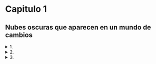 # Capitulo 1
## Nubes oscuras que aparecen en un mundo de cambios

<details>
  <summary>1.</summary>
	"Dale también mis saludos al Lord Raikage".
	El vasto océano estaba cubierto por una niebla blanca. No era especialmente buena para la visibilidad, pero las mujeres estaban acostumbradas a la niebla; veían bastante bien, incluso en estas condiciones.
	Encerrada por los cuatro costados por el océano, La Tierra del Agua, una de las tierras conocidas como las cinco grandes naciones ninja, era también el hogar de la aldea de Kirigakure. Los días en que Kirigakure era conocida como la Aldea de la Niebla Sangrienta y el origen de Akatsuki quedaron en un pasado lejano. Yagura, el Cuarto Mizukage, se había ensuciado las manos con todo tipo de maldades, pero el genjutsu que se le había aplicado había sido liberado por el byakugan del difunto Ao, y con la asunción del cargo de Quinto Mizukage por parte de Terumi Mei, la situación en Kirigakure mejoraba constantemente.
	Y entonces, la Cuarta Gran Guerra Ninja cambió el mundo por completo. Las cinco grandes tierras ninja, en constante disputa, habían unido sus manos y superado juntas las terribles batallas, convirtiéndose en camaradas de guerra. Incluso después de la Gran Guerra, habían trabajado juntos para superar las dificultades que surgieron para el bien del mundo. Muchas vidas habían sido sacrificadas en la guerra, y los que sobrevivieron vivieron con gran tristeza, pero las cosas ganadas también fueron grandes.
	"¡Por favor, sean minuciosos en sus deberes en el entrenamiento conjunto entre Kirigakure y Kumogakure!" Chojuro —portando la gran espada gemela Hiramekarei que era la prueba de que era uno de los Siete Espadachines Ninja— llamó a los ninjas que se preparaban para zarpar.
	El oleaje golpeaba el puerto. Un barco lo suficientemente grande como para transportar a un centenar de personas estaba amarrado allí, en este lugar crítico para la Tierra del Agua, rodeado por el mar como estaba el país.
	Algunas personas se han quejado de la decisión de entrenar junto con otro pueblo, pero el sentimiento de amistad era bastante fuerte. El hecho de que tuvieran intercambios así con otras tierras se debía en gran parte a Uzumaki Naruto y a las muchas cosas increíbles que había logrado durante la Cuarta Gran Guerra Ninja. Su esperanza era que los ninjas se unieran para crear un mundo sin guerras.
	"Este tipo de experiencias también serán buenas para el futuro de Kirigakure", comentó la Mizukage al jefe de escuadrón a cargo del grupo de entrenamiento conjunto.
	"¡Sí, señora! Seremos audaces. Hecho para esta misión, ¡construiremos una base para la amistad con otras naciones!" El jefe de escuadrón respondió con sinceridad a esta esperanza de la Mizukage.
	Pero ella reaccionó con un grito ahogado. "¡¿Vieja solterona?!"
	Ignorando por completo el estado de alteración de la Mizukage, Chojuro le dijo al jefe de escuadrón: "El Lord Raikage es duro con él mismo y con los demás a veces. Pero es un hombre firme y valiente. Lo da todo en todo lo que hace. Además, en esta época del año, suelen llegar potentes tifones desde las islas vecinas al País del Agua, así que, por favor, no os precipitéis. Esté atento a ellos".
	"¡Ja, ja! ¿Así que ahora te preocupas por los demás, hm, Chojuro? Es mejor que te dediques a pastorear gatos".
	Vieja solterona, dura consigo misma y con los demás a veces... ¡¿Deshacerse de ella?!
	Mientras Chojuro y los demás charlaban alegremente, la mirada de la Mizukage se volvió sombría, y un aura ominosa se levantó a su alrededor.
	Al notar su silencio, Chojuro ladeó la cabeza con curiosidad y la miró. "Señora Mizukage, ¿le ocurre algo?".
	Ella exhaló una larga bocanada de aire y se recompuso de sus nervios dispersos.
	"Acabo de recordar cosas con Ao... Si él estuviera aquí..."
	"Oh, Ao... Ojalá pudiera verme ahora también". Al parecer, Chojuro había interpretado su declaración como que quería presumir ante Ao del Chojuro ya crecido.
	En lugar de corregirle, la Mizukage sonrió y acercó sus conversaciones con un "Verdaderamente".
	"¡Muy bien, entonces! ¡Partimos!" llamó un ninja del barco, ahora que todos los miembros estaban a bordo; el barco abandonó lentamente el puerto.
	"Las cinco grandes naciones se odiaban tanto, y ahora podemos unirnos así", murmuró Chojuro profundamente emocionado, mientras lo veían alejarse entre la niebla del mar. "Es simplemente increíble, ¿verdad?".
	"Sí, realmente lo es". La Mizukage sintió algo más que esto, que cómo Chojuro dejó la transformación de este mundo cambiante a su manera. Ella era una de las shinobi que había vivido los días oscuros de Kirigakure. Había luchado, empapada en la sangre de los demás, en su propia sangre, por el bien de la aldea.
	En aquella época, si se determinaba que un ninja era una carga, simplemente se le echaba a los lobos. En efecto, había sido una época en la que se sospechaba de todo, en la que se había perdido de vista para qué se vivía, en qué se creía, como si se hubiera estado en una espesa niebla. De ese ambiente habían surgido, entre otros, Momochi Zabuza, temido como un demonio; Haku, del clan Yuki, jugado por el triste destino del kekkei genkai; y Hoshigaki Kisame, que cargaba solo con la oscuridad de Kirigakure —los llamados ninjas "malvados". Sin embargo, como ninja de la misma aldea, de la misma época, la Mizukage tenía en secreto sentimientos complicados al llamarlos malvados.
	Con la disminución de las tensiones entre las cinco grandes naciones y, por tanto, cada vez menos batallas, este mundo, antes centrado en la lucha, estaba cambiando desde sus cimientos.
	Lo que significaba que tanto los ninjas como los ciudadanos medios también debían cambiar para adaptarse a estos nuevos tiempos. Pero no todos podían aceptarlo. Inevitablemente iba a haber gente que rechazara y despreciara la idea de este cambio, que intentara destruir este nuevo mundo.
	En su lucha por deshacer la herencia negativa dejada por la anterior Mizukage y la propia historia de Kirigakure, la actual Mizukage, Mei, se encontraba con todo tipo de dificultades, por lo que sabía. El cambio no era algo sencillo.
	El barco que se dirigía al País del Rayo se había convertido en una sombra en la distancia en un abrir y cerrar de ojos. La Mizukage forzó la vista para seguir la brumosa nave que desaparecía en la blanca niebla.

	"Se ha nublado de repente".
	La ninja de Kirigakure que vigilaba en la cubierta del barco miró al cielo. Había pasado un día desde que el barco partió del puerto del País del Agua hacia el País del Rayo. Después de atravesar la niebla blanca, habían sido bendecidos con buen tiempo, pero de repente, empezaron a acumularse nubes negras sobre ellos. El viento sopló contra sus mejillas, y el rostro tranquilo del océano comenzó a cambiar.
	"Puede que se avecine una tormenta". La ninja vigilante dio un paso para ir a informar a la gente de dentro. Pero, de alguna manera, sintió que la miraban. Inconscientemente, se giró en esa dirección y vio una pequeña embarcación en el océano, en los descansos entre las olas. "¿Un barco de pesca?".
	A bordo de la embarcación había varias personas vestidas como pescadores con impermeables de paja y sombreros de 'amigasa' tejidos. Pero había muchas islas de todos los tamaños en esta zona, y no pocos de sus habitantes se ganaban la vida pescando. No había necesidad de preocuparse especialmente. O eso pensaba ella, pero el barco se dirigía poco a poco hacia ellos.
	"¡Oye! ¡Nos vas a golpear!", gritó en señal de advertencia, pero el barco no mostraba ningún signo de detenerse. "¡Oye!" La ninja de guardia se apartó del barco, agarró su protector de frente con el escudo de Kirigakure y lo levantó. Tal vez se desprendía de ello un alarde de que eran ninjas de Kirigakure, una arrogancia inconsciente de que los pescadores como ellos no podían hacer nada al respecto.
	Una de las personas de la barca se levantó. Con el sombrero tejido profundamente sobre sus ojos. Los dedos agarrando el borde, levantándolo lentamente. La barbilla oculta, la boca, la nariz se revelaron, y entonces...
	En el momento en que vio los ojos, la ninja de guardia se cayó.
	"¡H—hey! ¡¿Qué pasa?!" Los ojos de los demás ninjas de la cubierta se abrieron de par en par al ver a su camarada caer repentinamente a la cubierta después de llamar a la pequeña embarcación que tenían delante. Pero antes de que ninguno de ellos pudiera correr a su lado, percibieron un aura anormal.
	"¡¿Qu-Quién está ahí?!" La misteriosa persona, con el rostro cubierto por el sombrero tejido, se posó sin hacer ruido, sola, en la cubierta del barco. Por su forma de comportarse, no había duda de que se trataba de un ninja.
	Al oír la conmoción, el jefe del escuadrón se acercó corriendo.
	"¡Agárrenlos!"
	Los ninjas de Kirigakure empezaron a tejer señales para capturar y eliminar al intruso. Estaban en el agua; dado el número de usuarios del Estilo Agua en Kirigakure, deberían haber tenido la ventaja.
	Sin embargo, el intruso volvió a levantar tranquilamente el borde del sombrero.
	"¡¡Qué—!!"
	Jóvenes ninjas con un futuro prometedor, veteranos shinobi que habían vivido la época conocida como la Aldea de la Niebla Sangrienta y habían sobrevivido a la Cuarta Gran Guerra Ninja, todos ellos se derrumbaron en el acto, incapaces de hacer nada contra este único oponente ninja.

	"Llegan tarde".
	Los ninjas de Kumogakure refunfuñaron, esperando bajo la llovizna para recibir a los ninjas de Kirigakure en el puerto del País de la Luz. La hora de llegada prevista había pasado hace tiempo, y no había llegado ningún mensaje que dijera que el barco llegaría tarde.
	"El Lord Raikage va a perder la cabeza si se retrasan demasiado".
	Su directo y corto Raikage. Si lo hacían esperar demasiado, estallaría en cólera; bien podría hacer caer el rayo de su nombre sobre ellos.
	"Tal vez el clima no esté funcionando con ellos. Al fin y al cabo, no hay ningún lugar en el océano donde resguardarse de la lluvia".
	"Pero al menos podrían enviar un halcón mensajero desde el barco, ¿no? También sería más fácil para nosotros informar a las alturas, si enviaran una pequeña nota diciendo que llegan tarde".
	"Es cierto, pero...".
	El viento rozaba las mejillas del ninja de Kumogakure, cada vez más mojado. Tras considerar de nuevo la posibilidad de que su llegada se retrasara aún más, decidieron enviar un mensajero a Kumogakure.
	"Eh, espera. ¿Es eso de ahí?".
	Por fin ha aparecido un barco en el horizonte.
	"Así que por fin aparecen, ¿eh?".
	El barco llevaba la marca de Kirigakure; era claramente el que estaban esperando.
	"Está muy tranquilo, ¿eh?".
	No había nadie en la cubierta; no podían ver a ningún ninja de Kirigakure. Tal vez se habían metido en el camarote para evitar la lluvia.
	A medida que el barco se acercaba, el viento y la lluvia se hacían más intensos. Casi como si trajera algo siniestro.
	"¡Bienvenidos a la Tierra del Rayo!", gritó el representante de Kumogakure, cuando el barco llegó a la orilla.
	No hubo respuesta desde el interior. Pensando que esto era sospechoso, los ninjas de Kumogakure se miraron entre sí.
	"¡Bienvenidos!", gritó de nuevo, con la voz tensa.
	Finalmente, alguien apareció desde el interior del barco. Un ninja que llevaba un sombrero tejido. Este ninja miró al representante que había llamado para dar la bienvenida al barco.
	"...Oh..." El representante se tambaleó y luego se desplomó sobre el puerto resbaladizo por la lluvia.
	"¡¿Qu-Qué ocurre?!". Los ninjas de Kumogakure estaban desconcertados por este repentino acontecimiento.
	El ninja del sombrero bajó de un salto del barco y arrojó el sombrero, revelando lo que había estado oculto bajo él.
	"¡¿Es-Esos ojos?!"
	Los ojos carmesí brillaban inquietantemente bajo la lluvia. Ni uno solo de los ninjas de Kumogakure se libró de quedar atrapado en su brillo.
	"Mierda, jutsu ocular..."
	Nada más ver ese brillo rojo, los ninjas de Kumogakure perdieron todas sus fuerzas y cayeron al suelo.
	"Eso fue maravilloso". Los compañeros de Ojos Rojos bajaron de un salto de la nave tras ver cómo se desarrollaba la escena.
	"Metedlos en la nave", ordenó Ojos Rojos, y los demás ninjas asintieron.
	Los ninjas de Kirigakure ya estaban dentro del barco, gordos de espaldas, sin mover ni un músculo.
	Mientras los demás arrastraban a los shinobi de Kumogakure, Ojos Rojos recogió el sombrero tejido y se lo volvió a poner. El tiempo se volvía cada vez más duro, y las nubes negras, agitadas por el viento, se retorcían como una serpiente gigante.
	"¡Los tenemos a todos!", gritó un ninja, y Ojos Rojos saltó de nuevo al barco.
	Un rayo atravesó un cielo que retumbaba con truenos.
	"Lo teñiremos todo de rojo".
	No permitiré esta paz.
</details>

<details>
	<summary>2.</summary>
	El bosque era espeso. La hiedra se enroscaba alrededor de los gruesos troncos, hasta las raíces de los árboles musgosos, borrando la frontera entre el árbol y la tierra. Este árbol en particular, que extendía sus ramas hacia el cielo, buscando la luz del sol, tenía cientos de años. Pero más allá había jóvenes brotes que aún no habían crecido.
	Alguien miraba todo desde arriba. El ojo izquierdo, que apenas asomaba entre el pelo que colgaba de su cara, era el Rinnegan supremo. A primera vista, el derecho parecía un ojo normal, pero albergaba el Sharingan, el kekkei genkai del clan Uchiha. El nombre del hombre era Uchiha Sasuke.
	En la cima del enorme árbol, Sasuke contemplaba la vista en todas las direcciones. Había superado la Cuarta Gran Guerra Ninja y había vuelto a ser un shinobi de Konoha.
	Sin embargo, en lugar de decir en la aldea, había emprendido un viaje.
	Quiero saber cómo es este mundo ninja, —cómo me parece el mundo ahora.
	Había estado viajando durante varios años, y había visto cosas que probablemente no habría notado cuando estaba sumido en la oscuridad. También había habido momentos en los que recordaba con dulzura el pasado del que había intentado liberarse. Hubo momentos en los que recordó a sus amigos. Vio con sus propios ojos las cicatrices de la guerra; tocó la tristeza de la gente, y sintió la inutilidad de la venganza.
	En el pasado, Sasuke había soportado el dolor y el sufrimiento de que le arrebataran su familia y su clan con la poderosa medicina de la venganza. Pero en la profundidad de esa oscuridad, se había confundido sobre el camino a seguir. Había perdido de vista lo que era importante. Había tardado mucho tiempo en ser capaz de entender y aceptar eso, pero Sasuke lo sentía realmente ahora.
	También sintió los cambios en el mundo. Los cinco Kage habían actuado para hacer desaparecer las grandes guerras y mantener la paz y el orden. Antes, el poder de los ninja se utilizaba para proteger a sus propios países, y para invadir y atacar a otras naciones. Ahora, se utilizaba para desarrollar equipos que no requerían chakra para transmitir información al instante, para mantener instalaciones médicas, para comunicarse activamente con otras naciones y para mejorar los sistemas de distribución, entre otras cosas. El mundo estaba entrando en una nueva era de crecimiento.
	Por eso no podía pasar por alto un asunto en particular.
	Otsutsuki Kaguya.
	La mujer que había tomado en su boca el fruto del Árbol Divino —que se decía prohibido— ganó chakra, y trajo la calma a un mundo turbulento. Pero había sido consumida por el inmenso poder, y tras un tiempo en el que se desbocó, sus propios hijos, Hamura y Hagoromo, la habían sellado.
	La mismísima Kaguya había vuelto a este mundo, y Sasuke, junto con sus compañeros del Equipo 7 y Uchiha Obito, la había sellado una vez más. Una vez que la amenaza que había sacudido al mundo había pasado, la gente se regocijó, pero algo en ello molestó a Sasuke.
	Gracias a las maniobras secretas de Zetsu Negro para traerla de vuelta, Kaguya vinculó a las personas sobre las que lanzó el Tsukiyomi Infinito a las raíces del Árbol Divino, transformándolas durante muchos años en sus soldados personales. El resultado final fue el ejército de Zetsu Blanco.
	Anteriormente conocida como la Diosa Conejo, Kaguya cambió de alguna manera después de haber liberado al mundo del conflicto, por lo que la gente conectada al Árbol Divino también vino después de la paz que ella trajo. ¿Por qué, en un mundo en el que se suponía que la lucha había terminado, había necesidad de utilizar el Tsukiyomi Infinito en la gente y convertirla en soldados? Para jugar cruelmente con los que tenían poder, para controlar a los seres humanos con el miedo; se le ocurrieron varias razones, pero Sasuke no veía una respuesta clara.
	Perseguía los rastros que había dejado Kaguya para despejar sus dudas, pero su oponente era el progenitor del chakra. Puede que Sasuke tuviera el Rinnegan, pero seguir su rastro no era nada fácil.
	"¿Mm?" Sintiendo un aura, miró hacia el suroeste.
	Cuando entrecerró los ojos, pudo ver algo que volaba en su dirección. A primera vista, era un pequeño pájaro que agitaba sus alas, pero en ese pájaro no circulaba sangre, sino tinta y texto que cobraba vida gracias al chakra.
	Sasuke sacó rápidamente un pergamino, y el pájaro voló hacia él como si le hubieran llamado. El Arte de la Imitación de Bestias de Konoha del ninja Sai.
	La figura del pájaro desapareció, y en su lugar se extendió un texto en el pergamino abierto.
	Pensando que necesitaba tener una visión más diversa del mundo para conocer a Kaguya, Sasuke había empezado recientemente a comunicarse deliberadamente con Konoha con más frecuencia, pidiéndoles que le enviaran información sobre el estado de la aldea y del mundo.
	Dirigió su mirada a las palabras de la página, pensando que se trataba de una de esas misivas, pero su ceño se frunció ante el contenido.
	"Esto..."
	Era un mensaje del actual Hokage, Hatake Kakashi.
	Al parecer, un gran número de ninjas de Kirigakure y Kumogakure ha desaparecido repentinamente. No había señales de lucha, y la información era limitada, por lo que el Hokage le pedía que se pusiera en contacto con Konoha si encontraba algo sospechoso que pudiera estar relacionado con el incidente.
	"¿Más de un centenar de ninjas desaparecen de repente?"
	Si había una persona detrás, era posible que fuera un usuario de genjutsu. En ese caso, lo mejor sería que Sasuke, con su jutsu ocular superior, respondiera. Si usaba el Sharingan, podría ser capaz de ver lo que otros ninjas no podían.
	En la cima del árbol al que se había subido para comprobar su dirección, Sasuke miró una vez más a su alrededor con esos ojos. Varias nubes de humo blanco se elevaban en el aire más allá del bosque en el que estaba encaramado. Sin embargo, no era de los incendios. Era vapor. Estaba así de cerca de Yugakure, una aldea en la que brotaban manantiales de agua caliente de la tierra, a menudo utilizados como balneario. Estaba en la Tierra del Vapor, que no estaba lejos de la Tierra del Rayo, y los barcos siempre partían de allí hacia la Tierra del Agua.
	"Tal vez me dirija a la Tierra del Rayo, entonces". Dado que podía llegar a ella por una ruta terrestre, Sasuke puso primero su mirada en el País del Rayo, y se dejó caer en el bosque.

	Hasta que, en torno a la puesta de sol, Sasuke avanzó en silencio, sin descansar, corriendo a través de un matorral de bambú. Era difícil saltar a través del flexible y elástico bambú como lo hacía con los árboles. Mientras se movía por un terreno plagado de hojas de bambú para salir rápidamente de la arboleda, Sasuke pensó en la situación.
	Todavía estaba en el País del Vapor. Quería estar en la vecina Tierra de la Escarcha para cuando cambiara la fecha, y luego en la Tierra del Rayo y la aldea de Kumogakure al día siguiente.
	De repente, un pequeño asentamiento apareció en su campo de visión. Era el tipo de aldea rural que se vería en cualquier lugar, pero inconscientemente se detuvo.
	No había ni una sola luz en el pueblo.
	Aunque el sol se había puesto, era demasiado pronto para que todos se hubieran ido a dormir. Además, acababa de enterarse de la desaparición de un gran número de ninjas.
	Sasuke cerró los ojos un momento y concentró su poder en el ojo derecho. Cuando abrió los párpados, el ojo se tiñó de rojo, con tres marcas 'tomoe' visibles en él. Saringan.
	Miró la aldea con ese ojo. En efecto, había gente dentro de las casas, que aprovechaban ampliamente el bambú circundante en su construcción. Pero todos ellos estaban como conteniendo la respiración. Casi como si tuvieran miedo de algo.
	Con la curiosidad despertada, Sasuke dio un paso hacia la aldea.
	"¡Así que te muestras! ¡Has caído Trueno Oscuro!"
	Alguien saltó con mucha fuerza de debajo de las hojas de bambú.
	Sasuke miró en esa dirección para encontrar a un anciano calvo, todo piel y huesos, que cargaba contra él, con una lanza de bambú en la mano. Sus movimientos no eran rápidos, y no era fuerte; parecía ser una persona normal sin ninguna relación con las artes ninja.
	Sasuke saltó hacia atrás y esquivó ligeramente. Pero en el lugar donde aterrizó, sintió chakra detrás de él.
	"Liberación de agua: ¡Barrera de lluvia!" La voz aguda de una joven sonó, y un sinnúmero de pequeñas bolitas de agua, como el azúcar glas de un pastel dulce, volaron hacia él.
	Sasuke hizo señales, tomó aire y se llevó un dedo a la boca. "Estilo Fuego: ¡Técnica de la Gran Bola de Fuego!"
	El Estilo Fuego era la especialidad de los Uchihas. Las llamas que liberó envolvieron las bolitas de agua de su oponente, evaporándolas al instante.
	"¡¿Qué?! ¡¿El Estilo Agua puede ser hecho por el Estilo Fuego?!" gritó su oponente, al ver que su propia técnica desaparecía sin llegar a tocar a Sasuke. Miró hacia allí y vio a una chica bajita con cara de niña de pie.
	"¡Chino, vuelve!" Ahora apareció un hombre musculoso, como para empujar a la niña "Chino" hacia atrás. Con el kunai preparado, se lo lanzó a Sasuke, con la punta apuntando directamente a su corazón.
	Se clavó en el bambú detrás de él. ¡Rrrrrip! La hierba de gran tamaño explotó hacia atrás.
	"El viento está cambiando la naturaleza, ¿no?" Sasuke observó. El kunai, envuelto en chakra de viento, había expandido el aire dentro del nodo del bambú y lo había roto.
	"¡Eh! Jóvenes, ¡¿en qué andáis?! Date prisa y derríbalo!", gritó el anciano.
	"¡¿Qué?! ¡Nadie me dijo que era tan fuerte!" Chino frunció el ceño y miró fijamente a Sasuke. Y entonces jadeó y le señaló el ojo. "¡No! ¡De ninguna manera! ¡Mira, Nowaki! Ese ojo... ¡el Saringan!"
	Una mirada de sorpresa se levantó en el rostro del hombre grande, quien aparentemente era Nowaki. "¿Es eso real?"
	¡Escuchad, mocosos sin carácter! Si os ponéis así, ¡lo haré yo! ¡Trueno Oscuro, me vengaré de mi hija!" Agarrando su lanza de bambú, el anciano cargó una vez más.
	Sasuke no tuvo la oportunidad de preguntar siquiera qué estaba pasando; en cualquier caso, no tenía otra opción. "¡Hah!" Exhaló un fuerte aliento, y tomó su espada en la mano.
	"¡Muereeeeeee!" El anciano empujó la lanza de bambú hacia delante.
	Sasuke cortó fácilmente el extremo de la misma. Con una velocidad increíble, cortó la lanza en finas rondas hasta la mano del anciano, antes de llevar la punta de su espada hasta la tráquea del anciano. Sasuke presionó la hoja contra su garganta, como para que notara la sensación de frío de la espada.
	"Ee, eeep". El bambú, cortado en una sola articulación, cayó de la mano del anciano. Gotas de sudor aparecieron en su piel seca y cayeron al suelo.
	"¡Ah, ah e—espera, hermano! ¡Jefe! ¡Guapo! ¡Varonil! ¡No mates al viejo!" Presa del pánico, Chino se acercó a Sasuke como para calmarlo.
	Al no responder a esto, Sasuke le dijo al viejo: "Tienes la peor idea".
	"Ja, ja...".
	"No conozco a este Trueno Oscuro".
	"Eee, eee..." Las palabras de Sasuke no parecían llegar a los oídos del anciano, que seguía respirando con dificultad, temblando de miedo.
	Así no llegarían a ninguna parte.
	Sasuke alejó la hoja de su espada lo más mínimo de la garganta del anciano. "No soy Trueno Oscuro".
	"¿Qué?"
	"Es la primera vez que escucho ese nombre". Sasuke bajó su espada, y el anciano se derrumbó de rodillas en el acto.
	Mientras tanto, Chino y Nowaki se miraron.
	"¡Iou! ¡Dice que es un error!" gritó Chino.
	Pero el viejo de Iou gimió: "¡Cállate! ¡Este no es el momento para eso! Mi corazón, ¡ah! ¡Me dueeeele el corazón!" Liberado del terror a la muerte, el cuerpo de Iou respondió con intensas palpitaciones. Apretó una mano contra su pecho y aspiró aire desesperadamente.
	"Lo siento. Fue un terrible error el que cometimos".
	A diferencia de Iou, Nowaki parecía sinceramente arrepentido.
	"Aunque siento que hubiéramos sido nosotros los que hubiéramos muerto si la lucha continuaba, lo siento", añadió Chino, dando una palmada con ambas manos en un gesto de contrición. "¡Vamos, Iou!".
	¡Pide perdón tú también!
	Aún en el suelo, Iou volvió la cara. "¡Hmph! ¡La culpa es suya por venir a través de Takeno en un momento como éste!", maldijo.
	"¡Oooh, maldito viejo!"
	"¡¿Qué has dicho?!" Espoleado por las palabras de Chino, Iou trató de levantarse, pero rápidamente volvió a sentarse con fuerza. Al parecer, también se había echado la espalda. Golpeó el suelo con rabia. "¡Ngh! ¡Y yo que creía que hoy íbamos a arreglar las cosas con la banda del Trueno Oscuro!".
	"¿Exactamente qué es esa banda del Trueno Oscuro?" Iou había dicho que iba a vengarse de su hija. No había duda de que algo estaba pasando aquí.
	"Um, esa historia es larga. ...Iou, vamos a casa por ahora. Tenemos que explicarle las cosas al hombre de aquí".
	Como un niño obstinado, Iou volvió la cara. Chino refunfuñó un exasperado "Vamossssss", y luego le hizo una señal a Nowaki con los ojos.
	"Vamos a volver ahora, Iou". Nowaki levantó a Iou del suelo.
	"¡Hngh!", gritó el anciano.
	Nowaki comenzó a caminar hacia la aldea, y Chino la siguió, con las manos unidas detrás de la cabeza. Sasuke les miraba a la espalda; Chino le devolvía la mirada para instarle a seguir. "¡Deprisa!"
	"Esto parece que va a ser una molestia", murmuró Sasuke mientras se movía para seguir a los tres. Pero entonces sintió que le miraban y se giró.
	Sasuke observó la escena, pero sólo había el bosque de bambú que se extendía ante sus ojos. Estaba tranquilo, no había señales de ninguna bestia.
	"Hermano, ¿qué ocurre?" gritó Chino, preocupado.
	Sasuke observó la espesura de bambú una vez más antes de seguirla.

	Lo llevaron a la casa de Iou. Al parecer, Iou era el alcalde de este Takeno, y su casa era notablemente grande. Dentro había todo tipo de artículos hechos de bambú, desde accesorios de uso cotidiano hasta juguetes para niños.
	"Así que, al parecer, Takeno vende estas artesanías de bambú para ganarse la vida". Chino le mostró a Sasuke las cestas de mimbre de bambú, los pinchos y las cañas de pescar, entre otros artículos que había a un lado.
	"¡No vayas a tocar las cosas!" Iou le arrebató un pincho con un gruñido, pero Chino no se inmutó lo más mínimo; cogió una libélula de bambú y la hizo volar por la habitación. Por desgracia, parecía que iba a aterrizar encima de la cabeza de Sasuke, pero la atrapó antes de que lo hiciera, y la sostuvo frente a él.
	"Supongo que venden todo esto en Yugakure. Allí hay muchos turistas", señaló Chino. "Pero los precios son muy bajos, así que apenas ganan nada con ellos".
	"¡Silencio, tú!" rugió Iou al instante.
	Yugakure era la rara aldea ninja que también era un destino turístico. Y a juzgar por las cestas apiladas y el gran número de pinchos en la zona de trabajo, parecía que sí había demanda de los artículos, pero al parecer la vida seguía siendo dura en esta aldea.
	"En realidad, Nowaki y yo actuamos en Yugakure un poco antes".
	"¿Actuar?" Sasuke enarcó una ceja.
	"Somos unos shinobis de poca monta, artistas ambulantes. Hicimos un poco de dinero en esa ciudad onsen. Allí sí que se puede limpiar en entretenimiento". Chino exhaló, y las burbujas de jabón aparecieron, una tras otra. Para un shinobi, no era un gran truco, pero probablemente fue bien recibido por la gente común.
	"Entonces, nos dirigíamos a otra zona cuando pasamos por Takeno, ¿vale? Nos detuvimos en la tienda para comprar comida, y este anciano se aferró a nosotros. Nos rogó que le ayudáramos a vengarse, y luego lloró sobre nosotros".
	Por fin estaban entrando en materia. Como si estuviera obligado por la historia de Chino, Iou gritó: "¡Todo es por culpa de Trueno Oscuro! Son una organización malvada, desalmada y sin corazón. Vienen a por aldeas pequeñas y las saquean. Matan a la gente por deporte. Hace unos meses, vinieron a por el pueblo en el que se casó mi hija... ¡y mataron a todos!".
	Así que por eso hablaba de venganza.
	Tal vez recordando a su hija, las lágrimas brotaron en los ojos de Iou. "No fuimos bendecidos con hijos, y después de envejecer, por fin, ¡mi dulce niña! Se casó la primavera pasada. ¡Iba a tener un bebé pronto!".
	Aparentemente incapaz de expresar sus sentimientos con palabras, Iou apretó los dientes como si intentara contener las lágrimas.
	"Dijo que habían matado a su hija y que su mujer había enfermado por el impacto y había muerto", terminó Chino.
	La tragedia engendra la tragedia, y ahora sólo quedaba Iou. Era una situación terrible; no era de extrañar que se viera impulsado a la venganza.
	Habiendo escuchado en silencio hasta ahora, Nowaki miró con lástima a Iou. "Al parecer, la gente de esta zona teme a este Trueno Oscuro y vive su vida con temor. Mira las ventanas".
	Cuando Sasuke hizo lo que se le había ordenado, vio que de las ventanas colgaban cortinas opacas para que no se filtrara la luz. Los habitantes de las otras casas probablemente tenían la misma configuración.
	Así que por eso habían estado al acecho, e intentaron acabar con el grupo de Trueno Oscuro.
	"¡Ahora, tú! Eres fuerte, ¿verdad? ¡Por favor! ¡Ayúdame!" Iou se limpió toscamente los ojos con el dorso de la mano mientras pedía ayuda a Sasuke, casi lanzándose hacia delante.
	"¿Qué? ¿No es eso demasiado egoísta?" Chino sonaba exasperado.
	"¡Cállate!" Le rugió Iou, y siguió sin pausa. "¡Me disculpo por lo de antes!" Bajó la cabeza en una profunda reverencia, y luego no se movió para volver a subirla. ¿Pensaba seguir haciendo la reverencia hasta que Sasuke dijera que sí?
	Incapaz de quedarse de brazos cruzados, Nowaki bajó la voz y dijo: "No estoy con Iou ni nada por el estilo, pero, al parecer, el líder de este grupo del Trueno Oscuro está diciendo que su maestro es Uchiha Sasuke. Y lo está transmitiendo al mundo".
	"¿Qué ha dicho?" Sasuke arrugó inconscientemente la frente ante la repentina aparición de su propio nombre en la conversación.
	"Eres tú, ¿verdad? Uchiha Sasuke. Supongo que realmente te admira o algo así".
	A diferencia de Iou, Chino y Nowaki entendían de ninjas. Y eran artistas ambulantes. Tenían información mientras viajaban por el mundo. Precisamente por eso, habían adivinado enseguida quién era, una vez que vieron su Sharingan.
	Sasuke nunca había oído que nadie se llamara Trueno Oscuro. Naturalmente, le molestaba que alguien utilizara su nombre como le viniera en gana, pero más que eso, el hecho de que la gente que hacía el mal en el mundo lo respetara abiertamente, disparó una sombra de pesadumbre en su corazón. La sombra era oscura y pesada.
	"Eso es todo, entonces", murmuró Sasuke, lentamente. Ahora que su nombre había salido a relucir, no podía decir que no tenía nada que ver con él.
	Y era un hecho que el grupo del Trueno Oscuro era violento, con muchas víctimas, y esta aldea estaba expuesta a ese terror.
	La desaparición de un gran número de ninjas también le preocupaba, pero no podía alejarse exactamente de esta aldea. La razón por la que Sasuke estaba en este viaje era también para expiar al mundo, después de todo.
	"¿Eh? ¿Vas a ayudar?" Al parecer, Chino no creía que Sasuke fuera a ayudarles. Lo miró con los ojos muy abiertos. "Me imaginé que dirías 'no es mi problema', o 'arregladlo vosotros mismos', y luego darías la vuelta a la mesa antes de irte".
	En primer lugar, él nunca voltearía una mesa, pero el antiguo Sasuke probablemente sí habría dicho eso. Para empezar, el antiguo él habría pasado rápidamente por esta aldea, y se habría dirigido directamente al País del Rayo.
	"¡Así que lo harás! ¡Eres el hombre que creí que eras!" Iou levantó la cabeza y una amplia sonrisa se dibujó en su rostro. El cambio en su actitud fue un latigazo.
	Ver a Iou así me hizo recordar a otra persona. Tazuna, el constructor de puentes del País de las Olas. Tazuna había luchado contra varios obstáculos para construir su puente, y tenía la misma audacia y actitud de cambio rápido. Quizá fuera una característica especial de esta generación.
	Pero los caminos que los dos hombres habían recorrido eran exactamente opuestos. Incluso después de que su ser querido hubiera sido asesinado, Tazuna arriesgó su vida para luchar por el futuro de la tierra, mientras que Iou se dejó llevar por el odio para ver el poder de la venganza.
	"En cualquier caso, es suficiente por hoy, ¿no? No parece que el Grupo del Trueno Oscuro vaya a aparecer. Descansemos". Chino hizo un alarde de bostezar enormemente.
	"Ya lo creo. Aquí hay habitaciones. Usadlas si queréis. ...Y si vienen, cuento con vosotros", dijo Iou, como para dejar claro el punto. Sus ojos mostraban que estaba seguro de que esta aldea iba a ser atacada. Y en el fondo de esos ojos había una oscuridad que buscaba el castigo para Trueno Oscuro por haber matado a su hija.
	Aunque Sasuke ayudara a resolver este incidente, no tenía intención de echar una mano a la venganza. Aunque probablemente Iou no aceptaría eso. En lugar de responder al anciano, Sasuke se dirigió a la habitación que le habían asignado.

	"¿Eh? Dígalo una vez más".
	Una pequeña aldea anida en las montañas. Pero ya no había aldeanos en ella. Casas destruidas, gente cruelmente obligada a exhalar su último aliento. Sólo las bestias que captaban el olor de la sangre estaban vivas.
	En el interior de una casa en ruinas, el hombre que se sentaba en la mesa y lanzaba una pelota contra la pared levantó las comisuras de la boca ante las palabras de su subordinado. Pelo morado azulado atado con soltura, labios pálidos. Sólo sus ojos brillaban y resplandecían.
	"¡Sí, señor! No mucho después de la puesta de sol, cuando fuimos a explorar Takeno, ¡había un hombre usando el Sharingan! Señor Karyu, lo más probable es que fuera ¡Uchiha Sasuke!".
	La bola golpeó la pared y rebotó en el suelo empapado de sangre junto a un cadáver, y luego volvió a la mano del hombre —de Karyu—.
	"Uchiha Sasuke. El único superviviente del orgulloso clan Uchiha. Así que está en Takeno..." Karyu rió suavemente y bajó de un salto de la mesa antes de lanzar la pelota contra la pared una vez más.
	¡Thuk! Hubo una fuerte explosión, y el subordinado se tapó involuntariamente los oídos y cerró los ojos. Cuando los abrió de nuevo, había un gran agujero en la pared, y Karyu lo había atravesado y había salido al exterior.
	Mirando a la luna oculta entre las nubes, Karyu extendió las manos. "El maestro de mi corazón, el hombre que mostró al mundo la maravilla del kekkei genkai, Uchiha Sasuke... ¡que tuviera la oportunidad de matarlo!" Una expresión de deleite apareció en su rostro, y gritó a sus subordinados en espera: "¡Todos, a trabajar! El momento justo para Takeno... ¡hacedlo pedazos!"
</details>

<details>
	<summary>3.</summary>
	Las enormes puertas de A-un que conectaban la aldea con el mundo exterior estaban ahora cerradas, como si quisieran huir de la oscuridad de la noche; el enorme muro de roca con los rostros de las seis generaciones de Hokage tallados en él estaba silenciosamente iluminado por la luz de la luna que se colaba entre las nubes.
	Antigua incluso entre las aldeas ninja, la Tierra del Fuego es Konohagakure. Esta aldea, que en su día sufrió daños catastróficos a causa de Pain de Akatsuki, ahora brillaba aún más que en el pasado, y la población, que descendió durante la Cuarta Gran Guerra Ninja, se estaba recuperando poco a poco.
	Todo parecía ir bien, pero cada época tenía inevitablemente sus pruebas.
	"Hmm. Esto es realmente difícil"
	La oficina del Hokage.
	Mirando las cartas que habían llegado de Kirigakure y Kumogakure, el sexto Hokage, Kakashi, suspiró. Los shinobi desaparecidos eran manos maestras. Y con los ninja de Kirigakure, un centenar de shinobi habían desaparecido de golpe, junto con un barco.
	Según Kumogakure, alguien que había visto el barco de Kirigakure en el océano, cerca del puerto del País del Rayo. En cuyo caso, era posible que el barco hubiera atracado en algún momento en el puerto del País del Rayo. ¿Así que tal vez los ninjas de Kumogakure habían subido al barco y se habían ido con ellos a algún lugar?
	Pero no iba a servir de nada si realmente habían huido a través del océano. No dejarían ninguna huella ni olor; en el ancho océano, incluso los perros ninja que Kakashi podía convocar, todos ellos excelentes rastreadores, tendrían dificultades para encontrar a los ninjas desaparecidos. Sin duda, Kirigakure y Kumogakure no sabían qué hacer.
	Si esto fuera el pasado, los detalles de este incidente se habrían detenido en las fronteras, pero las cartas en busca de información se habían enviado a Konohagakure, Iwagakure y Sunagakure —aldeas ninja de las cinco grandes tierras— y ahora la información parecía extenderse aún más. Aunque se trataba de un problema de otra aldea, no era un problema ajeno.
	Cuando llegó la información, Kakashi la transmitió inmediatamente a los ninjas de Konoha. Y a Sasuke, que estaba viajando por el mundo. Kakashi sospechaba que el genjutsu estaba involucrado.
	Aunque ni Kumogakure ni Kirigakure tenían teorías específicas, probablemente pensaban lo mismo. Y tenía que ser un genjutsu desconocido. Esa era la única conclusión a la que podía llegar cuando pensaba en el hecho de que tantos ninjas habían sido incapaces de enfrentarse a él. Probablemente Sasuke pensó lo mismo después de leer la carta de Kakashi.
	Sasuke había partido en su viaje de información y expiación, diciendo que algo le molestaba. A diferencia de los ninjas de la aldea, él tenía cierto margen de maniobra. Y más que nada, tenía el Sharingan y el Rinnegan. Cosas que otros ninjas no podían saber podrían ser vistas con sus ojos.
	"Sexto".
	Oyó que llamaban a la puerta de su despacho. Al identificar la voz como la de Shizune, antigua alumna de la Hokage Tsunade, gritó: "Sí, pase". Ella tuvo la amabilidad de ser también su asistente.
	La puerta estaba ligeramente entreabierta; Shizune asomó la cara con una expresión de preocupación. "Disculpe, Sai dice que tiene un informe", le informó.
	Le había pedido a Sai que se pusiera en contacto con Sasuke. Así que probablemente era un informe de que su mensaje le había llegado.
	Shizune parecía preocupada, pero Kakashi dijo: "Claro, hazle pasar".
	"Muy bien, entonces". Shizune abrió la puerta y miró por encima del hombro. "Disculpe".
	"¡Hola!" Sai entró con su habitual y algo engreída sonrisa en la cara. Detrás de él estaba Haruno Sakura, con cara de disculpa. Un signo de interrogación surgió en la mente de Kakashi.
	Detrás de Sakura, una persona más entró en la habitación. "¡Oye!" ¡Maestro Kakashi!" Haciendo el papel de tonto con una sonrisa alegre sin límites estaba el hombre que había salvado al mundo en la última Gran Guerra, Uzumaki Naruto.
	Sai era una cosa. ¿Por qué estaban Naruto y Sakura aquí?
	"Por supuesto que también serías tú".
	Naruto juntó las manos detrás de la cabeza y carcajeó. "Sai dijo que iba a venir a verte, así que me he unido".
	Sin el menor reparo.
	"¿Tú también, Sakura?"
	"Estaba buscando algo con Shizune".
	Así que cuando Sai y Naruto le pidieron a Shizune una reunión con el Hokage, se habían fijado en Sakura y la invitaron, entonces.
	"En fin. ¿Qué tal si le doy tu informe, Sai?"
	"Bien. Mi mensajero llegó a salvo a Sasuke el otro día".
	"El pájaro de la Bestia de los Dibujos animados voló hacia el noreste, ¿hm? En cuyo caso, a juzgar por el número de días, está cerca de Yugakure o Shimogakure, ¿quizás?"
	Al oír esto, Sakura dejó escapar un suspiro de alivio. Sasuke seguía vivo en alguna parte. Se sintió más tranquila, sólo con saber eso.
	"Entonces como, maestro Kakashi, ¿algún progreso en las desapariciones?" Naruto soltó las manos detrás de su cabeza y miró la carta en las manos de Kakashi. Era una época inteligente.
	"Aparentemente, no hay pruebas ni nada".
	"Sexto, hay algo que nos preocupa de este incidente", dijo Shizune.
	Sakura asintió y se adelantó. "Parece que también estamos viendo que faltan ninjas en Konoha".
	"¿Qué?" Kakashi comenzó a levantarse de su postura sentada.
	"No es a la misma escala que en Kirigakure o Kumogakure, pero hubo varios casos hace unos tres meses. También podría haber otros que simplemente no se hicieron públicos".
	Incluso ahora, tenían muchas misiones peligrosas, y a veces, los ninjas desaparecían. Y como tenían un contacto más frecuente que antes con otras regiones, había más gente entrando y saliendo. Así que esto no era una ocurrencia especial, rara —pero algo le molestaba a Kakashi al respecto, también.
	"¿Por qué estabas investigando algo así, Sakura?"
	Sakura estaba muy ocupada como ninja médico, y el hecho de que estuviera investigando algo de esta naturaleza era un poco inesperado. Ante su pregunta, su mirada se congeló ligeramente.
	"Un habitual de la tienda de la familia de Ino se fue de viaje y desapareció. Ino dijo que no era el tipo de persona que desaparece de repente, y cuando me enteré de este caso, me acordé inmediatamente de él".
	Yamanaka Ino era una ninja femenina, rival y mejor amiga de Sakura. Su familia tenía una floristería, donde Ino también trabajaba de vez en cuando. La visión de Ino preocupada por un cliente habitual probablemente se había quedado grabada en la mente de Sakura.
	"Pensé en decírtelo una vez que supiera más detalles".
	Dado que se trataba de Sakura, no cabía duda de que había planeado decírselo una vez que hubiera investigado lo suficiente para estar segura.
	"Oh, gracias. Yo también le echaré un ojo".
	Aunque se creía que la persona de arriba tenía toda la información, en realidad no la tenía. Para bien o para mal, la gente tamizaba la información, decidiendo qué valía la pena contar al Hokage y qué no, por lo que mucha información nunca llegaba a sus oídos. Por eso era vital para él escuchar las opiniones de la gente que conocía así.
	Menos mal que la historia de Sakura me llegó en el momento justo, pensó Kakashi mientras dirigía su mirada a Naruto, quien había traído a Sakura para empezar. Fue en ese momento...
	"¡Sexto! Hay un invasor en la aldea!" Un ninja del equipo de barrera apareció de repente en el despacho del Hokage. La tensión recorrió la sala.
	"¿Han tocado la barrera?"
	Una barrera esférica había sido colocada alrededor de la aldea de Konohagakure, desde el suelo hasta el cielo. Después del ataque de Akatsuki, habían puesto una barrera aún más poderosa.
	"Ellos... ya están dentro de la barrera, hasta la puerta de A-un..."
	"¡¿Qué?!"
	"Los ninjas del equipo de la barrera están en este momento en su wa—"
	El final de la palabra no salió.
	¡Boom! Oyeron un sonido como el de una explosión procedente de algún lugar. Kakashi y los demás abrieron las ventanas de su despacho y miraron al exterior.
	"Maestro Kakashi, llamas..." Un incendio se había desatado en la dirección que señalaba Sakura, cerca de las puertas de A-un, quizás un efecto de la explosión.
	"¡Maestro Kakashi! Iremos a comprobarlo ahora mismo!" Dijo Naruto.
	Sai abrió rápidamente un pergamino que colgaba de su cadera y envió su pincel a toda velocidad por él. La tinta dibujó un gran pájaro con las alas desplegadas. "¡Ninjutsu! Arte de la imitación de bestias de dibujos animados".
	El pájaro salió volando del pergamino como si hubiera nacido y extendió sus grandes alas fuera de la ventana. Agitándolas, el pájaro permitió primero que Sai saltara sobre ellas; luego, Naruto y Sakura siguieron su ejemplo.
	"Hazlo", dijo Kakashi, escuetamente.
	Naruto asintió, y los tres salieron volando en dirección a las llamas que lamían el aire.
	"¡Sexto, yo iré a dar la orden para las actividades de extinción de incendios!"
	dijo Shizune, y Kakashi asintió en su dirección antes de dar la orden de reunir información en todas las áreas. Miró las cartas de Kirigakure y Kumogakure que estaban sobre su escritorio.
	"¿Qué está pasando aquí exactamente...?"

	A lomos del enorme pájaro de la Bestia de Caricatura que Sai había dibujado, Naruto y los demás se apresuraron en dirección a las puertas y al fuego cercano. Pero cuando estaban a mitad de camino, Sai chocó contra los tejados de los edificios.
	"¡Sai, qué está pasando!" Gritó Naruto sorprendido, cuando vio una célula de tres personas delante de ellos corriendo por los tejados hacia la puerta A-un. "¡Oh! ¿Shikamaru?"
	Sakura se inclinó hacia adelante y miró hacia abajo. "¡Ino y Choji también! Sai, ¡no puedo creer que te hayas fijado en ellos!"
	Al parecer, el grupo de Ino-Shika-Cho también había escuchado a Naruto y Sakura.
	"¿También se dirigen a la puerta A-un?" Gritó Shikamaru, mirando hacia atrás.
	"¡Sigue!" gritó Sai.
	Los tres saltaron al enorme pájaro, y aunque éste se tambaleó y estuvo a punto de estrellarse contra un edificio en el instante en que Choji estaba a bordo, Sai consiguió que volvieran a volar alto inmediatamente.
	Naruto y los demás miraron una vez más a los tres recién llegados. Shikamaru, Ino y Choji eran amigos de la infancia, y anteriormente se habían unido en una célula de tres personas a las órdenes de Sarutobi Asuma. Sin embargo, ahora cada uno tenía su propio puesto, y ya no solían trabajar en equipo.
	"Ino y su madre nos lo pidieron, así que hemos estado persiguiendo rastros del cliente habitual de la floristería", explicó Shikamaru, recordando a Naruto la investigación de Sakura y lo que le había informado a Kakashi.
	"¿Habéis encontrado alguna pista?", preguntó.
	"Encontramos la posada que probablemente fue el último lugar donde se hospedó", respondió Shikamaru. "La dueña de allí dijo que estaba de regreso a Konoha después de un tratamiento de aguas termales".
	Eso significaba que este cliente no había planeado desaparecer.
	"Entonces, algo pasó en su camino a casa", comentó Naruto.
	Ino asintió con firmeza. "Por cierto, se llama Tadaichi. Perdió a su esposa muy joven. Es el tipo de persona que compraba flores en nuestra tienda y se las ofrecía a su mujer siempre que tenía tiempo.
	Solía ser activo en el Anbu, pero ahora está bastante entrado en años. Se retiró como ninja este año, y cuando vino a despedirse, nos dijo que iba a recorrer los lugares donde pasaba el tiempo con su mujer". Había sido un cliente habitual desde que Ino era pequeña, así que le tenía cariño, como era de esperar.
	"Mira. Está todo el asunto de Kiri y Kumo ahora mismo, ¿verdad? Nos preocupa que se haya visto arrastrado a todo eso", intervino Akimichi Choji. "También están investigando en Kumogakure, pero estaba lloviendo en ese momento, por lo que el olor se ha lavado.
	Es difícil encontrar rastros de él". Choji estaba en contacto con Karui, una ninja de Kumogakure, por lo que podía obtener información independiente.
	"En cualquier caso, antes de todo eso, tenemos que hacer algo con esta situación", dijo Shikamaru, poniendo fin a aquella conversación. Miró hacia la puerta de A-un. Dentro de las puertas, que estaban cerradas por la noche, las llamas lamían el aire dentro de Konohagakure.
	"Shikamaru, acabamos de estar en casa del maestro Kakashi, y al parecer, hay un intruso en la aldea", le dijo Sakura.
	"Se supone que los ninjas del equipo de la barrera ya están en camino hacia allí".
	"¿Entonces si logramos divisar al equipo de la barrera, conoceremos al enemigo?" Dijo Shikamaru, y Naruto se inclinó mucho hacia delante, forzando la vista.
	"¡Allí!" La mirada de Naruto se posó en el equipo de la barrera.
	Parecían estar luchando contra el ninja enemigo.
	Shikamaru los vio al mismo tiempo. Arrugó la frente. "¿Qué? ¿Están totalmente a la defensiva?"
	Tal y como observó, los ninjas del equipo de la barrera estaban retrocediendo, casi como si trataran de evitar luchar de verdad.
	Algunos ya estaban heridos, tirados en el camino.
	"¡¿Eh?!" Ino gritó de repente.
	"¿Qué pasa, Ino?" Preguntó Sakura, pero Ino no respondió, sino que se dirigió a saltar sola.
	"Ino, eso es peligroso". Sai la agarró del brazo para detenerla.
	Los ojos de Ino seguían mirando al enemigo que atacaba al equipo de la barrera. "No puede ser..."
	"¿Qué pasa, Ino?" preguntó Choji, al ver que toda la sangre se escurría de su rostro.
	Sus labios temblaban. "Tadaichi". Ella forzó el nombre.
	"¿Eh?"
	"Es Tadaichi"
	Un sobresalto recorrió el grupo. El hombre al que Ino llamaba Tadaichi estaba vestido con ropa de viaje, y la mirada de su rostro era inexpresiva, como si hubiera sido raspada.
	"¿Estás segura, Ino?" preguntó Shikamaru.
	"¡Estoy totalmente segura! ¡Pero no es el tipo de persona que se vuelve contra Konoha! Por qué..."
	"Entonces..." Shikamaru miró a Tadaichi, "¿Existe la posibilidad de que esté bajo un genjutsu... tal vez?"
	Esta vez, Sakura jadeó. Miró las caras de los otros enemigos. "Podría ser exactamente eso, Shikamaru".
	"¿Qué quieres decir?"
	La información que acababa de leer sobre los desaparecidos volvió a cobrar vida en su mente. "Es la gente que desapareció"
	"¡¿Qué?!"
	"¡Son ninjas de Konoha! Puede que todos lo sean!"
	Shikamaru chasqueó la lengua y miró a los ninjas del equipo de la barrera. "¡Así que por eso se han visto obligados a una batalla defensiva!"
	Probablemente alguien del equipo de la barrera se había dado cuenta de que los guerreros enemigos eran ninjas de Konoha. Pero si se trataba de un genjutsu, entonces existía la posibilidad de hacerlos volver en sí con un contragenjutsu. El equipo de la barrera estaba sin duda luchando con esa misma idea en mente. Los ataques que lanzaban a Tadaichi eran demasiado débiles para matarlo.
	"Espera, eso", dijo Naruto. "¿De qué se trata?"
	Sintieron una ola de presión, como si algo se hinchara y se acercara a ellos.
	Herido por el ataque del equipo de barrera, Tadaichi cayó al suelo, y su cuerpo comenzó a temblar.
	"¡Ah! ¡Esto es malo!" Naruto saltó inmediatamente del pájaro.
	¡Clones de sombra! Mientras tejía las señales en el aire, sus clones de sombra aterrizaron junto a los distintos miembros del equipo de barrera.
	"¡¿Naruto?!"
	"¡Estamos volando!" Sin darles la oportunidad de decir nada, Naruto levantó a los ninjas del equipo de la barrera, y todos partieron del lugar al mismo tiempo.
	Cuando miró hacia atrás, Tadaichi se estaba poniendo de pie lentamente. A pesar de estar herido, su rostro seguía inexpresivo. La sangre que salía de sus heridas espumaba y burbujeaba. Y eso no era todo. Aparecieron bultos por todo su cuerpo, casi como si hubiera otra criatura viva dentro de él, arrastrándose.
	"¡Tenemos que alejarnos más!" Naruto se alejó más de Tadaichi antes de dejar al ninja de la barrera en lo que probablemente era un lugar seguro, y luego comenzar a correr de vuelta a Tadaichi para tratar de ayudarlo.
	Pero los bultos que bullían en el cuerpo de Tadaichi se hincharon y crecieron, y su piel, incapaz de contener el crecimiento, se partió.
	Y entonces...
	¡Boom! Explotó violentamente como si se abriera de par en par. Las casas más cercanas a él no pudieron resistir el impacto de la explosión y fueron destruidas. Afortunadamente, los clones sombra de Naruto habían ido a comprobar y sacar a la gente de los edificios cercanos, por lo que no hubo daños humanos, pero nuevas llamas se elevaron al cielo.
	"¡¿Estás bien, Naruto?!" gritó Sakura, mientras el pájaro imitador de dibujos animados de Sai aterrizaba y todos corrían al lado de Naruto.
	"Tadaichi..." Ino se quedó boquiabierta ante la escena, con trozos de carne tirados por todas partes. Sakura le puso una mano preocupada en la espalda. "Estoy bien". Se recompuso, e inmediatamente corrió hacia los miembros heridos del equipo de barrera con Sakura.
	Sin embargo, la amenaza no había terminado.
	"Oye, ¿no parecen un poco raros?" El rostro de Shikamaru se endureció mientras observaba a los ninjas de Konoha, probablemente bajo el control de alguien. Hasta hace unos momentos, habían estado enseñando los dientes a los miembros del equipo de la barrera, pero ahora, de repente, les daban la espalda y empezaban a correr. Los ninjas de Konoha extendieron entonces sus manos sobre el muro que rodeaba Konohagakure, y se aferraron a él.
	Naruto jadeó. "¡No puede ser! ¿Ellos también?" Miró fijamente sus cuerpos. Todos estaban heridos en alguna parte -probablemente heridas por la explosión de Tadaichi-. La sangre rezumaba de sus heridas, y al igual que antes, era espumosa. Un escalofrío recorrió la columna vertebral de Naruto: "¡Shikamaru! Van a explotar todos!"
	"¡¿Qué?! Si tenemos varias explosiones como esa al mismo tiempo, ¡toda esta zona podría salir volando!"
	Quedaban nueve ninjas de Konoha. Sus cuerpos empezaron a transformarse y a hincharse, como si las cosas de su interior estuvieran empujando hacia fuera.
	Shikamaru chasqueó la lengua. "¡¿Puedes hacer unas alas con el Arte de la Expansión?!", le gritó a Choji.
	"¡Ya lo tengo!" Choji abrió una bolsa de patatas fritas que llevaba escondidas y se las metió todas en la boca. Mientras las masticaba a toda prisa, concentró su poder en su cuerpo. "¡Aaaaaaaah!"
	La técnica secreta del clan Akimichi. En un abrir y cerrar de ojos, el cuerpo de Choji se volvió enorme, y en su espalda brotaron alas de mariposa. Esta técnica utilizaba una gran cantidad de chakra. Las mejillas de Choji, normalmente hinchadas, se esculpieron con un relieve muy marcado.
	"¡¿Cuánto falta para que exploten, Naruto?!"
	"¡Tal vez diez segundos!"
	Nueve, ocho, siete...
	"¡Lo tengo! ¡Todos, detrás de Choji! ¡Agarraos a algo sólido!"
	Seis, cinco, cuatro...
	"¡Choji, ahora! ¡Batea esas alas con todo lo que tienes!"
	"¡Aaah!" Habiendo captado rápidamente la intención de Shikamaru, Choji se preparó y batió las enormes alas de mariposa hechas con chakra. Envió todo su propio chakra al viento que crearon.
	Tres, dos, uno...
	¡Boom! El ruido de la explosión. Y una y otra vez. Una serie de ellas, y los cuerpos que se aferraban a la pared fueron arrancados de golpe.
	Shikamaru comprobó el frente, y luego gritó: "¡Aquí viene!"
	Cuando la onda de choque se acercó a la aldea de Konoha, chocó con el viento que irradiaba el enorme cuerpo de Choji. El viento chocó con la onda de choque, y los dos lucharon.
	"¡Te cubro la espalda!" Naruto gritó. "¡Aquí vamos, Kurama!"
	¡Correcto!
	Para reforzar el viento de Choji, Naruto invocó al Kurama de nueve colas, antes fuente de odio, ahora su compañero. El poder corrió por su cuerpo, generando una Liberación del Viento: Ransengan que envió volando hacia la onda de choque. Este nuevo viento hizo retroceder la onda de choque para proteger la aldea.
	"Muy bien. ¡Bien!"
	Después de luchar con el viento de Choji, la onda de choque fue rebotada más allá de la aldea con la fuerza añadida de la Liberación de Viento de Naruto: Ransengan. Los árboles del bosque justo fuera de las puertas fueron azotados por la combinación de viento y onda de choque y aplastados.
	"Hah, hah... Eso. Hacer. ¿El truco?" Choji soltó su jutsu, respirando con dificultad.
	Parte del muro que encerraba a Konoha estaba destruido, pero no parecía haber daños en la aldea. Las llamas que se alzaban en el interior de la aldea también habían sido apagadas.
	Shikamaru palmeó el hombro de Choji. "Buen trabajo".
	Sakura corrió hacia la pared rota, pero sus hombros cayeron con pesar. Los cuerpos se habían convertido en trozos de carne sin posibilidad de reparación. Ino también se mordió el labio.
	"En cualquier caso, tenemos que informar a la Hokage. Sai, perdona, ¿puedes llevarnos con tu mímica de dibujos animados?"
	Shikamaru rápidamente dio instrucciones. Naruto también se movió para seguir a Shikamaru.
	"¡Naruto!"
	Justo cuando Sai sacó su pincel, escucharon que alguien gritaba repentinamente el nombre de Naruto. Miraron en esa dirección y vieron a un hombre con gafas de sol de montura ancha y pelo negro de punta recogido hacia atrás corriendo hacia la escena.
	"¿Eh? ¿Quién eres tú?" El hombre me resultaba familiar, pero no me salía su nombre.
	"¡Yamashiro Aoba!"
	"¿Yamashiro Aoba?"
	"¡Fuimos juntos a la Isla de la Tortuga en Kumogakure!"
	"¡Ohh! ¡Sí, claro! ¿Eh? ¿Qué? ¿Vas a la Isla de la Tortuga otra vez?"
	"¡Eso no! ¡Soy un mensajero del Hokage!" Aoba gritó el punto principal, intuyendo el peligro de que la conversación siguiera en este extraño círculo.
	"¿Del maestro Kakashi? ¿Qué dice?"
	"Hace un rato se detectaron intrusos por la barrera. Son treinta".
	"¡¿Qué?!" gritaron todos sorprendidos. Treinta -tres- veces el ataque de hace un momento.
	"¿Significa eso que hay nuevos intrusos?" Preguntó Sakura. "¿Los han detectado esta vez?"
	"Sí". Aoba asintió. "Ahora se dirigen hacia aquí".
	Naruto sintió los ojos sobre él desde el bosque al otro lado del muro destruido. "¡Allí!"
	Desde el oscuro bosque, primero, un hombre solitario. Le siguió uno más, y luego otro.
	"Eso puede ser..." Murmuró Sakura, con una mirada de desconcierto en su rostro.
	Llevaban uniformes ninja. Pero eran una mezcla de uniformes de Kirigakure y Kumogakure. Las marcas de esas dos aldeas también estaban grabadas en sus protectores de la frente.
	"Esto parece que va a ser un rollo", refunfuñó Shikamaru, que pensaba rápidamente. "Naruto, vosotros estabais con el sexto maestro Kakashi, ¿verdad? Oísteis que alguien había invadido la aldea y vinisteis corriendo al lugar. Por todo lo visto hasta ahora, supongo que el equipo de la barrera no se dio cuenta de los primeros intrusos hasta que estuvieron en la aldea".
	"S-sí".
	Shikamaru habló como si él mismo hubiera estado allí. "Aunque estaban siendo controlados por alguien, Tadaichi y los demás eran ninjas de Konoha. Por eso fueron capaces de atravesar la barrera sin ser notados. Probablemente sólo eran un señuelo, en el mejor de los casos".
	El cuerpo de ejército de ninjas con control mental se acercaba lentamente. Ojos apagados que no daban impresión de voluntad. Esta era la fuerza principal.
	"Además de eso, hay una buena posibilidad de que estos tipos que están aquí ahora sean los ninjas desaparecidos de Kiri y Kumo. Sinceramente, es una cosa tras otra". Shikamaru se rascó la cabeza.
	"Shikamaru -dijo- el desencadenante que los hace explotar es probablemente el haber sido heridos. Sus heridas emiten un extraño chakra y comienza la transformación de sus cuerpos". Al igual que Naruto se había dado cuenta de sus heridas, Sakura al parecer también había detectado el detonante de las explosiones.
	"En ese caso, no podemos descuidarnos con ellos". Una mirada seria se levantó en el rostro de Shikamaru mientras miraba fijamente a los ninjas que se acercaban.
	Y es que esta situación no sólo ocurría en Konoha.

	"¿Por qué estarían aquí los ninjas del cuerpo de entrenamiento de la alianza?"
	A diferencia de Konoha, donde pocos de sus propios ninjas habían aparecido, a Kirigakure le habían lanzado varias docenas de los suyos desde el principio, y estos ninjas habían llegado al interior de la aldea. Luchando por defender las instalaciones clave de Kiri, Chojuro apretó los dientes ante el humo que se elevaba en todas direcciones.
	"Chojuro, la evacuación de los ancianos y los niños ha concluido", La Mizukage apareció ante él para informar del fin de la evacuación. "Me voy". Comenzó a correr hacia la zona central de la batalla. "Diles que me sigan. Tengo el deber de proteger a la gente de la aldea. Eso... significa ellos también". Miró el humo que se elevaba en mechones, a diferencia de la niebla que siempre se cernía sobre la aldea. Estas personas con control mental también eran ninjas de Kirigakure.
	"¡La protegeré, Lady Mizukage, a la aldea de Kirigakure... absolutamente!"
	"Mm, cuento con usted".

	"¡Jefe! ¡Por favor, déjanos esto a nosotros! ¡Lo siento!"
	"¡Ngh!"
	Del mismo modo, los ninjas de Kumogakure también se quedaron mirando a sus compañeros completamente cambiados. El Raikage tenía ganas de unirse a la lucha, pero Darui, la mano derecha del Raikage, veía que se corría el riesgo de causar más daño si lo hacía, así que retenía al jefe de la aldea.
	"¡¿No deberíamos llamar a Killer B?!" Omoi sacó a relucir a su mentor Killer B, imaginando el peor de los escenarios.
	"¡Habrá demasiado caos!", gritaron todos los ninjas a su alrededor.
	"C, ¡¿no has detectado aún la verdadera identidad del enemigo?!" Darui dirigió su mirada al ninja sensor C.
	C frunció el ceño y movió la cabeza de un lado a otro.

	Sus oponentes eran ninjas bajo un genjutsu. Y si les hacían daño, explotaban. No tenían voluntad propia. ¿Qué demonios se suponía que debían hacer?
	"¡Naruto!"
	Una nueva voz sonó. Se dio la vuelta y vio a una mujer que corría hacia él, con el pelo largo balanceándose.
	"¡¿Hinata?!"
	"Después de que te dieras cuenta de la explosión de Tadaichi y saltaras hacia atrás, la llamé a través de Ino", dijo Shikamaru al aturdido Naruto.
	Nacida en la familia principal del clan Hyuga, Hinata era la poseedora del byakugan. Tenía un amplio campo de visión y la capacidad de ver a través de las cosas, entre otras cosas.
	"Hinata, parece que todos están bajo un genjutsu. ¿Hay alguien que los controla en alguna parte?"
	"Entendido. Voy a mirar". Hinata -ahora también esposa de Naruto- concentró su poder en sus ojos. Los vasos sanguíneos surgieron uno tras otro y entonces sus ojos se abrieron.
	¡Byakugan!
	Examinó la zona con el poder visual de ver a través de todo. Extendió su mente hacia el bosque y los edificios circundantes, sin dejar que nada se le escapara.
	"¿Y?"
	"Parece que no hay nadie".
	"¿Qué? ¡¿No hay nadie?!" Gritó Sakura sorprendida. "¿Entonces cómo estaban siendo controlados?"
	"Pero hay chakra extraño corriendo por los cuerpos de esas personas".
	"¿Qué quieres decir, Hinata?"
	El byakugan de Hinata lo había visto, chakra extraño recorriendo cada centímetro de sus cuerpos. Un aura tan leve que no podía verse sin el byakugan. Era posible que eso fuera lo que los controlaba.
	"¡Entonces, sólo tenemos que sacar ese chakra!" Si sólo se deshacían de la fuente, el problema estaría resuelto. Eso fue lo que pensó Naruto, pero el rostro de Hinata seguía nublado.
	"Ese chakra... se mueve como si fuera parte del cuerpo. Puede que se haya fusionado dentro de sus cuerpos".
	Y encima, tendrían que deshacerse del chakra sin causar heridas externas.
	"Así que no vamos a poder arrancarlo sin más". Shikamaru suspiró. "¿Qué tal si empezamos por capturarlos sin herirlos realmente?".
	Ino arrugó la frente. "Pero, Shikamaru, va a ser difícil capturar a tanta gente sin hacerles daño. Y están pegados como bolas de masa".
	Tal y como Ino observó, los ninjas que se acercaban a Konoha se movían en un grupo reducido. Si uno de ellos resultaba herido y explotaba, haría estallar a los demás, y todos arderían en llamas.
	"¡Ah!" Naruto levantó la cabeza. Los ojos de todo el grupo se volvieron hacia él. "¡Acabo de tener una gran idea!"
	"Ya veo. Es simple, pero probablemente funcione". Shikamaru sonrió después de escuchar a Naruto.
	Naruto le devolvió la sonrisa y luego miró a Hinata. "A ti también te funciona, ¿verdad, Hinata?".
	Hinata asintió con firmeza. "Sí".
	"¡Entonces, hagamos esto!" Naruto tomó la delantera. Pateó el suelo y comenzó a correr. Mientras corría, activó su técnica de Clon de Sombra y avanzó en V con su verdadero yo en el vértice. Los controlados mentales lo vieron y lo reconocieron como un enemigo.
	En ese instante, los narutos salieron corriendo en todas direcciones como arañas bebé.
	"¡Oye! ¡Por aquí!"
	"¡No, no! ¡Por aquí!"
	"¡Estoy aquí! ¡Vengan! ¡Vean!"
	Los estaba provocando deliberadamente. No estaba claro si funcionaba o no, pero los ninjas se dispersaron y comenzaron a perseguir a los clones de Naruto. Abrió la distancia entre los enemigos.
	"Bien. ¡Aquí vamos!" Shikamaru dirigió sus ojos a uno de los ninjas controlados mentalmente que estaba lo suficientemente lejos como para que no hubiera otros daños pasara lo que pasara, juntó sus manos y tejió signos.
	¡Posesión de la sombra!
	Su sombra, iluminada por la suave luz de la luna, se extendió hacia su oponente.
	"¡Bien!" Su sombra se conectó con la de su oponente, y el hombre se detuvo repentinamente en el lugar. Shikamaru abrió ligeramente las piernas y dejó caer los brazos a los lados, y su oponente hizo lo mismo. "¡Hinata!"
	"¡Sí!" Con el byakugan, Hinata miró los puntos de presión del hombre. El que ella estaba apuntando era un punto de presión de corte rápido. Estiró un dedo índice. No podía fallar en absoluto. Se imaginó los movimientos de Hyuga Neji, el mayor genio desde el inicio del clan Hyuga.
	"¡Hah!" Su dedo salió disparado en línea con su respiración y se clavó en el cuerpo del hombre. Después del lapso de una respiración, la fuerza se deslizó fuera de él. Ella había apuñalado el punto de presión de corte correctamente.
	Shikamaru liberó su Posesión de la Sombra y el cuerpo del hombre se listó a un lado.
	"Lo lograste" Habiendo alejado al hombre, el clon de sombra de Naruto lo sostuvo ahora mientras miraba a Hinata.
	"Con el punto de presión activado, no debería, poder moverse durante un día". Tal y como Hinata observó, el hombre estaba inerte en los brazos de Naruto.
	Si utilizaban este método, podrían detener completamente a sus enemigos. Pero requería una gran concentración, por lo que suponía una seria carga para Hinata.
	"¿Estás bien, Hinata?" Preguntó Naruto, con preocupación.
	"Estoy bien", respondió ella. "Hemos luchado juntos".
	Naruto asintió con fuerza.
	Como si esta fuera su señal, Shikamaru dijo: "De acuerdo entonces, vamos a acabar con todos ellos". Esta vez, la sombra de Shikamaru alcanzó a todos los ninjas controlados mentalmente.
	Una simple tarea repetida. Pero gracias a esto, todos los ninjas estaban a salvo, y ahora yacían tranquilamente en el suelo. Parecía que el asunto estaba resuelto, pero los rostros de Naruto y sus amigos seguían ensombrecidas.
	"No funcionará". Tratando de liberar el genjutsu, Sakura intentó un contragenjutsu, pero no hubo ningún cambio en el chakra extraño que recorría sus cuerpos. "Después de un tiempo, el efecto del punto de presión va a terminar. Si parece que esto se va a alargar, tendremos que volver a golpear el punto de presión de corte, antes de que recuperen la conciencia".
	"Maldito, así que no podemos quitarles los ojos de encima. Sería estupendo que al menos supieran lo que está pasando", comentó Shikamaru.
	Aoba, que había venido con un mensaje de Kakashi, extendió las manos. "Tal vez lo intente". Iba a buscar en sus recuerdos.
	"¿Estarás bien?" preguntó Naruto.
	Aoba lo miró. "No soy tan bueno como Inoichi, pero lo intentaré".
	Inoichi era el padre de Ino. Dio su vida en la Cuarta Gran Guerra Ninja. Su sensibilidad había sido excelente incluso entre el clan Yamanaka, y había desempeñado el papel de ninja de comunicaciones.
	Aoba colocó su mano izquierda en la frente de un ninja de Kirigakure, y su mano derecha en su propia frente. "Bien, voy a entrar". Unió la conciencia de su oponente con la suya y voló al mundo de la memoria.
	Normalmente, Aoba sería capaz de ver el cerebro de su oponente de esta manera. "¡Ngh! ¡Esto...!" Pero en el momento en que entró en la otra mente, su campo de visión se tiñó completamente de rojo. Entrecerrando los ojos, vio un mar rojo que se extendía a sus pies. Las ondulaciones reaccionaron ante el intruso y se convirtieron en enormes olas.
	"¡Maldita sea! ¿Una trampa genjutsu? Nunca había visto este tipo de trampa genjutsu ofensiva". Inmediatamente trató de huir, pero las ondas barrieron su cuerpo, y lo arrastraron a un vórtice de pensamientos.
	"Oye, Sakura, ¿no parece un poco raro?" Preguntó Naruto, sintiendo un aura turbulenta mientras observaba a Aoba. Aoba tenía la boca entreabierta y se balanceaba de un lado a otro, como si fuera sacudido por las olas.
	"¡Hay una trampa genjutsu en su mente!" gritó Sakura.
	"Eso es malo, ¿no?" La cara de Ino se puso rígida, pero rápidamente juntó las puntas de los dedos como si se hubiera resuelto, y puso la vista en Aoba.
	¡Jutsu de transmisión mental!
	La técnica secreta de Transmisión Mental del clan Yamanaka. Ino entró en la conciencia de Aoba, y su cuerpo se desplomó. Reaccionando al instante, Shikamaru la sostuvo con su Posesión de Sombra.
	"¿Estás bien, Ino?" Los ojos de Sakura iban y venían entre Ino y Aoba.
	La contienda fue un instante, pero para Ino y Aoba debió ser mucho más larga.
	"¡Ja!" Aoba respiró profundamente y se puso de rodillas.
	"Lo siento. Gracias". Quizá se había esforzado demasiado mentalmente; Aoba puso ambas manos en el suelo y respiró profundamente, con los hombros agitados. 
	"Lo hemos solucionado". El rostro de Ino estaba pálido tras liberar el jutsu de Transmisión Mental.
	"¡Ino!"
	"¿Recuerdas aquella vez que entré en ti y hubo otro tú que se interpuso en mi camino? Aoba luchó así". Ino le sonrió a Sakura, con el rostro desprovisto de toda sangre. Pero hasta ahí llegó su muestra de valor.
	"¡Ino!"
	Habiendo perdido una gran cantidad de chakra, Ino se desmayó. Aoba también se desplomó.
	"¡Sai! ¡Lleva a Ino y a Aoba al hospital! ¡Yo les echaré un vistazo!" gritó Sakura. Ella había sido entrenada en las artes ninja médicas directamente bajo la antigua Hokage, Tsunade, y envió chakra a Ino y Aoba.
	Sai rápidamente puso su pincel en movimiento.
	En medio de todo esto, sin prestar atención a la conmoción, el sol comenzó a elevarse al cielo del este. Bajo su luz, el sudor se derramó por las mejillas de Naruto.
	Naruto lo había captado en secreto. El odio sin fondo sembrado en su interior.
</details>
